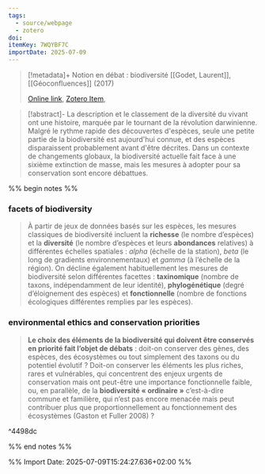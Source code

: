 ```yaml
---
tags:
  - source/webpage
  - zotero
doi: 
itemKey: 7WQYBF7C
importDate: 2025-07-09
---
```

>[!metadata]+
> Notion en débat : biodiversité
> [[Godet, Laurent]], 
> [[Géoconfluences]] (2017)
> 
> [Online link](https://geoconfluences.ens-lyon.fr/informations-scientifiques/a-la-une/notion-a-la-une/notion-biodiversite), [Zotero Item](zotero://select/library/items/7WQYBF7C),

>[!abstract]-
>La description et le classement de la diversité du vivant ont une histoire, marquée par le tournant de la révolution darwinienne. Malgré le rythme rapide des découvertes d'espèces, seule une petite partie de la biodiversité est aujourd'hui connue, et des espèces disparaissent probablement avant d'être décrites. Dans un contexte de changements globaux, la biodiversité actuelle fait face à une sixième extinction de masse, mais les mesures à adopter pour sa conservation sont encore débattues.

%% begin notes %%
### facets of biodiversity 
> À partir de jeux de données basés sur les espèces, les mesures classiques de biodiversité incluent la **richesse** (le nombre d’espèces) et la **diversité** (le nombre d’espèces et leurs **abondances** relatives) à différentes échelles spatiales : _alpha_ (échelle de la station), _beta_ (le long de gradients environnementaux) et _gamma_ (à l’échelle de la région). On décline également habituellement les mesures de biodiversité selon différentes facettes : **taxinomique** (nombre de taxons, indépendamment de leur identité), **phylogénétique** (degré d’éloignement des espèces) et **fonctionnelle** (nombre de fonctions écologiques différentes remplies par les espèces).
### environmental ethics and conservation priorities
> **Le choix des éléments de la biodiversité qui doivent être conservés en priorité fait l’objet de débats** : doit-on conserver des gènes, des espèces, des écosystèmes ou tout simplement des taxons ou du potentiel évolutif ? Doit-on conserver les éléments les plus riches, rares et vulnérables, qui concentrent des enjeux urgents de conservation mais ont peut-être une importance fonctionnelle faible, ou, en parallèle, de la **biodiversité « ordinaire »** c’est-à-dire commune et familière, qui n’est pas encore menacée mais peut contribuer plus que proportionnellement au fonctionnement des écosystèmes (Gaston et Fuller 2008) ?

^4498dc

%% end notes %%

%% Import Date: 2025-07-09T15:24:27.636+02:00 %%
